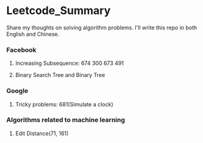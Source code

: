 # Leetcode_Summary

Share my thoughts on solving algorithm problems. I'll write this repo in both English and Chinese.

### Facebook

1. Increasing Subsequence: 674 300 673 491

2. Binary Search Tree and Binary Tree

### Google

1. Tricky problems: 681(Simulate a clock)

### Algorithms related to machine learning

1. Edit Distance(71, 161)
